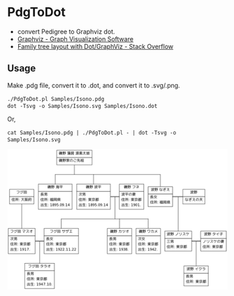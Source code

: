 ﻿# PdgToDot
- convert Pedigree to Graphviz dot.
- [Graphviz - Graph Visualization Software](http://www.graphviz.org/)
- [Family tree layout with Dot/GraphViz - Stack Overflow](https://stackoverflow.com/questions/2271704/)

## Usage
Make .pdg file, convert it to .dot, and convert it to .svg/.png.
```
./PdgToDot.pl Samples/Isono.pdg
dot -Tsvg -o Samples/Isono.svg Samples/Isono.dot
```
Or,
```
cat Samples/Isono.pdg | ./PdgToDot.pl - | dot -Tsvg -o Samples/Isono.svg
```
![Samples/Isono](https://github.com/TakeAsh/PdgToDot/raw/master/Samples/Isono.png)
